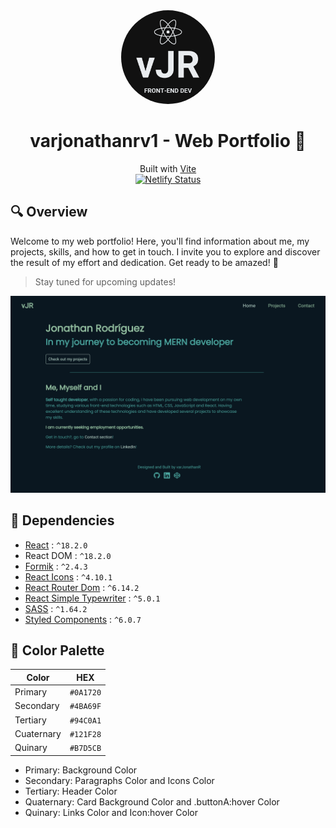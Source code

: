 <div align="center">
    <img src="https://github.com/varJonathanR/v1/blob/main/public/vJRLogo.png" alt="Logo" width="150px" style="border-radius: 50%;" />
</div>

<h1 align="center">varjonathanrv1 - Web Portfolio 👜</h1>

<p align="center">
    Built with <a href="https://vitejs.dev/" target="_blank">Vite</a> </br>
    <a href="https://app.netlify.com/sites/varjonathanrv1/deploys" target="_blank">
        <img src="https://api.netlify.com/api/v1/badges/6420677d-7535-4211-bfc9-ebc776c3d161/deploy-status" alt="Netlify Status" />
    </a>
</p>

## 🔍 Overview

Welcome to my web portfolio! Here, you'll find information about me, my projects, skills, and how to get in touch. I invite you to explore and discover the result of my effort and dedication. Get ready to be amazed! 🤩

> Stay tuned for upcoming updates!

![varjonathanrv1_review](https://github.com/varJonathanR/v1/blob/main/public/varjonathanrv1_preview.png)

## 🔌 Dependencies

- [React](https://react.dev/) : `^18.2.0`
- React DOM : `^18.2.0`
- [Formik](https://formik.org/) : `^2.4.3`
- [React Icons](https://react-icons.github.io/react-icons/) : `^4.10.1`
- [React Router Dom](https://reactrouter.com/en/main) : `^6.14.2`
- [React Simple Typewriter](https://www.npmjs.com/package/react-simple-typewriter) : `^5.0.1`
- [SASS](https://sass-lang.com/) : `^1.64.2`
- [Styled Components](https://styled-components.com/) : `^6.0.7`

## 🎨 Color Palette

|    Color   |    HEX    |
| ---------- | --------- |
|   Primary  | `#0A1720` |
|  Secondary | `#4BA69F` |
|  Tertiary  | `#94C0A1` |
| Cuaternary | `#121F28` |
|   Quinary  | `#B7D5CB` |

- Primary: Background Color
- Secondary: Paragraphs Color and Icons Color
- Tertiary: Header Color
- Quaternary: Card Background Color and .buttonA:hover Color
- Quinary: Links Color and Icon:hover Color
